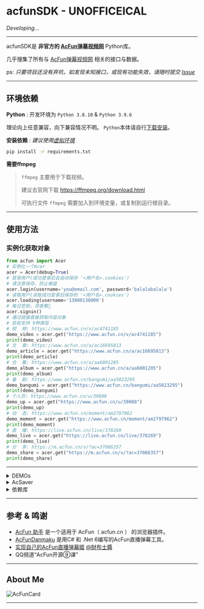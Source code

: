 # acfunSDK - **UNOFFICEICAL**

_Developing..._
- - -

acfunSDK是 **非官方的 [AcFun弹幕视频网][acfun.cn]** Python库。

几乎搜集了所有与 [AcFun弹幕视频网][acfun.cn] 相关的接口与数据。

ps: _只要项目还没有弃坑，如发现未知接口，或现有功能失效，请随时提交 [Issue]_

- - -

## 环境依赖

**Python** : 开发环境为 `Python 3.8.10` & `Python 3.9.6`

理论向上任意兼容，向下兼容情况不明。
`Python`本体请自行[下载安装][python]。


**安装依赖** : _建议使用[虚拟环境][venv]_
```sh
pip install -r requirements.txt
```

**需要ffmpeg**
> `ffmpeg` 主要用于下载视频。
> 
> 建议去官网下载 https://ffmpeg.org/download.html
>
> 可执行文件 `ffmpeg` 需要加入到环境变量，或复制到运行根目录。

- - -

## 使用方法


### 实例化获取对象
```python
from acfun import Acer
# 实例化一个Acer
acer = Acer(debug=True)
# 登录用户(成功登录后会自动保存 '<用户名>.cookies')
# 请注意保存，防止被盗
acer.login(username='you@email.com', password='balalabalala')
# 读取用户(读取成功登录后保存的 '<用户名>.cookies')
acer.loading(username='13800138000')
# 每日签到，领香蕉🍌
acer.signin()
# 通过链接直接获取内容对象
# 目前支持 9种类型：
# 视  频: https://www.acfun.cn/v/ac4741185
demo_video = acer.get("https://www.acfun.cn/v/ac4741185")
print(demo_video)
# 文  章: https://www.acfun.cn/a/ac16695813
demo_article = acer.get("https://www.acfun.cn/a/ac16695813")
print(demo_article)
# 合  集: https://www.acfun.cn/a/aa6001205
demo_album = acer.get("https://www.acfun.cn/a/aa6001205")
print(demo_album)
# 番  剧: https://www.acfun.cn/bangumi/aa5023295
demo_bangumi = acer.get("https://www.acfun.cn/bangumi/aa5023295")
print(demo_bangumi)
# 个人页: https://www.acfun.cn/u/39088
demo_up = acer.get("https://www.acfun.cn/u/39088")
print(demo_up)
# 动  态: https://www.acfun.cn/moment/am2797962
demo_moment = acer.get("https://www.acfun.cn/moment/am2797962")
print(demo_moment)
# 直  播: https://live.acfun.cn/live/378269
demo_live = acer.get("https://live.acfun.cn/live/378269")
print(demo_live)
# 分  享: https://m.acfun.cn/v/?ac=37086357
demo_share = acer.get("https://m.acfun.cn/v/?ac=37086357")
print(demo_share)
```

- - -

<details>
<summary>DEMOs</summary>

**以下DEMO列举了主要的使用方法，具体请自行研究。**

## 👤 主要对象

+ 主对象acer示例 [acer_demo.py][acer] 

## 📖 综合页面对象

+ 首页对象示例 [index_reader.py][index] 
+ 频道对象示例 [channel_reader.py][channel] 
+ 搜索对象示例 [search_reader.py][search] 

## 🔗 内容页面对象

+ 番剧对象 [bangumi_demo.py][bangumi]
+ 视频对象 [video_demo.py][video]
+ 文章对象 [article_demo.py][article]
+ 合集对象 [album_demo.py][album]
+ UP主对象 [member_demo.py][member]
+ 动态对象 [moment_demo.py][moment]
+ 直播对象 [live_demo.py][live]

## 🎁 附赠: AcSaver

+ 离线保存 [AcSaver_demo.py][saver] 

</details>

<details>
<summary>AcSaver</summary>

> 这是一个依赖acfunSDK的小工具，也算是DEMO。
> 
> 主要用于离线收藏保存A站的各种资源。
> 保存后，可使用浏览器打开对应页面。


初始化本地路径
```python
saver_path = r"D:\AcSaver"

# 实例化AcSaver父类
acsaver = acer.AcSaver(saver_path)
# 实例化后 会在路径下生成 index.html

# github下载静态文件
# https://github.com/dolaCmeo/acfunSDK/tree/assets
acsaver.download_assets_from_github()

# 下载所有Ac表情资源
acsaver.save_emot()
```

保存文章
```python
demo_article = acer.get("https://www.acfun.cn/a/ac32633020")
demo_article.saver(saver_path).save_all()
```

保存视频
```python
demo_video = acer.get("https://www.acfun.cn/v/ac4741185")
demo_video.saver(saver_path).save_all()
```

~~保存番剧(暂未支持)~~
```python

```

~~录制直播(暂未支持)~~
```python

```

</details>

<details>
<summary>依赖库</summary>

内置+修改: 位于 `libs` 文件夹内

+ [`you-get`](https://github.com/soimort/you-get)
+ [`ffmpeg_progress_yield`](https://github.com/slhck/ffmpeg-progress-yield)

依赖: 包含在 `requirements.txt` 中

+ [`rich`](https://pypi.org/project/rich/)
+ [`arrow`](https://pypi.org/project/arrow/)
+ [`pycryptodome`](https://pypi.org/project/pycryptodome/)
+ [`jinja2`](https://pypi.org/project/jinja2/)

+ [`psutil`](https://pypi.org/project/psutil/)
+ [`filetype`](https://pypi.org/project/filetype/)
+ [`pyperclip`](https://pypi.org/project/pyperclip/)
+ [`alive-progress`](https://pypi.org/project/alive-progress/)
+ [`m3u8`](https://pypi.org/project/m3u8/)
+ [`httpx`](https://pypi.org/project/httpx/)
+ [`websocket-client`](https://pypi.org/project/websocket-client/)

+ [`beautifulsoup4`](https://pypi.org/project/beautifulsoup4/)
+ [`cssutils`](https://pypi.org/project/cssutils/)
+ [`lxml`](https://pypi.org/project/lxml/)
+ [`js2py`](https://pypi.org/project/js2py/)

+ [`protobuf`](https://pypi.org/project/protobuf/)
+ [`proto-plus`](https://pypi.org/project/proto-plus/)
+ [`blackboxprotobuf`](https://pypi.org/project/blackboxprotobuf/)
</details>

- - - 
## 参考 & 鸣谢

+ [AcFun 助手](https://github.com/niuchaobo/acfun-helper) 是一个适用于 AcFun（ acfun.cn ） 的浏览器插件。
+ [AcFunDanmaku](https://github.com/wpscott/AcFunDanmaku) 是用C# 和 .Net 6编写的AcFun直播弹幕工具。
+ [实现自己的AcFun直播弹幕姬](https://www.acfun.cn/a/ac16695813) [@財布士醬](https://www.acfun.cn/u/311509)
+ QQ频道“AcFun开源⑨课”

- - - 

## About Me

![AcFunCard](https://discovery.sunness.dev/39088)

- - - 

[acfun.cn]: https://www.acfun.cn/
[Issue]: https://github.com/dolaCmeo/acfunSDK/issues
[python]: https://www.python.org/downloads/
[venv]: https://docs.python.org/zh-cn/3.8/library/venv.html

[acer]: https://github.com/dolaCmeo/acfunSDK/blob/main/demo/acer_demo.py
[index]: https://github.com/dolaCmeo/acfunSDK/blob/main/demo/index_reader.py
[channel]: https://github.com/dolaCmeo/acfunSDK/blob/main/demo/channel_reader.py
[search]: https://github.com/dolaCmeo/acfunSDK/blob/main/demo/seach_reader.py

[bangumi]: https://github.com/dolaCmeo/acfunSDK/blob/main/demo/bangumi_demo.py
[video]: https://github.com/dolaCmeo/acfunSDK/blob/main/demo/video_demo.py
[article]: https://github.com/dolaCmeo/acfunSDK/blob/main/demo/article_demo.py
[album]: https://github.com/dolaCmeo/acfunSDK/blob/main/demo/album_demo.py
[member]: https://github.com/dolaCmeo/acfunSDK/blob/main/demo/member_demo.py
[moment]: https://github.com/dolaCmeo/acfunSDK/blob/main/demo/moment_demo.py
[live]: https://github.com/dolaCmeo/acfunSDK/blob/main/demo/live_demo.py

[saver]: https://github.com/dolaCmeo/acfunSDK/blob/main/demo/AcSaver_demo.py
